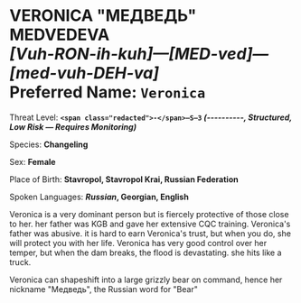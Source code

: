 # VERONICA "МЕДВЕДЬ" MEDVEDEVA<br>*[Vuh-RON-ih-kuh]—[MED-ved]—[med-vuh-DEH-va]*<br>Preferred Name: `Veronica`

Threat Level: **`<span class="redacted">-</span>—S—3` *(<span class="redacted">----------</span>, Structured, Low Risk — Requires Monitoring)***

Species: **Changeling**

Sex: **Female**

Place of Birth: **Stavropol, Stavropol Krai, Russian Federation**

Spoken Languages: ***Russian*, Georgian, English**

Veronica is a very dominant person but is fiercely protective of those close to her. her father was KGB and gave her extensive CQC training. Veronica's father was abusive. it is hard to earn Veronica's trust, but when you do, she will protect you with her life. Veronica has very good control over her temper, but when the dam breaks, the flood is devastating. she hits like a truck.

Veronica can shapeshift into a large grizzly bear on command, hence her nickname "Медведь", the Russian word for "Bear"

